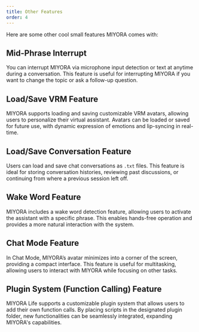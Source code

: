 ```yaml
---
title: Other Features
order: 4
---
```


Here are some other cool small features MIYORA comes with:

## Mid-Phrase Interrupt

You can interrupt MIYORA via microphone input detection or text at anytime during a conversation. This feature is useful for interrupting MIYORA if you want to change the topic or ask a follow-up question.

## Load/Save VRM Feature

MIYORA supports loading and saving customizable VRM avatars, allowing users to personalize their virtual assistant. Avatars can be loaded or saved for future use, with dynamic expression of emotions and lip-syncing in real-time.

## Load/Save Conversation Feature

Users can load and save chat conversations as `.txt` files. This feature is ideal for storing conversation histories, reviewing past discussions, or continuing from where a previous session left off.

## Wake Word Feature

MIYORA includes a wake word detection feature, allowing users to activate the assistant with a specific phrase. This enables hands-free operation and provides a more natural interaction with the system.

## Chat Mode Feature

In Chat Mode, MIYORA’s avatar minimizes into a corner of the screen, providing a compact interface. This feature is useful for multitasking, allowing users to interact with MIYORA while focusing on other tasks.

## Plugin System (Function Calling) Feature

MIYORA Life supports a customizable plugin system that allows users to add their own function calls. By placing scripts in the designated plugin folder, new functionalities can be seamlessly integrated, expanding MIYORA's capabilities.
